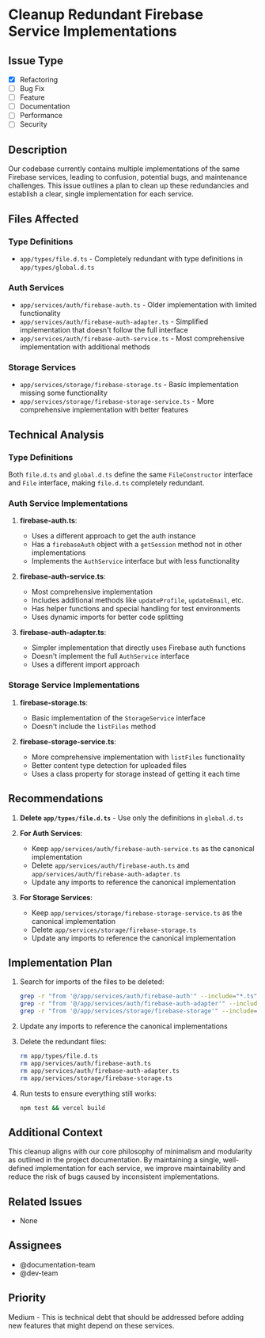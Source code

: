 # Cleanup Redundant Firebase Service Implementations

## Issue Type
- [x] Refactoring
- [ ] Bug Fix
- [ ] Feature
- [ ] Documentation
- [ ] Performance
- [ ] Security

## Description
Our codebase currently contains multiple implementations of the same Firebase services, leading to confusion, potential bugs, and maintenance challenges. This issue outlines a plan to clean up these redundancies and establish a clear, single implementation for each service.

## Files Affected

### Type Definitions
- `app/types/file.d.ts` - Completely redundant with type definitions in `app/types/global.d.ts`

### Auth Services
- `app/services/auth/firebase-auth.ts` - Older implementation with limited functionality
- `app/services/auth/firebase-auth-adapter.ts` - Simplified implementation that doesn't follow the full interface
- `app/services/auth/firebase-auth-service.ts` - Most comprehensive implementation with additional methods

### Storage Services
- `app/services/storage/firebase-storage.ts` - Basic implementation missing some functionality
- `app/services/storage/firebase-storage-service.ts` - More comprehensive implementation with better features

## Technical Analysis

### Type Definitions
Both `file.d.ts` and `global.d.ts` define the same `FileConstructor` interface and `File` interface, making `file.d.ts` completely redundant.

### Auth Service Implementations
1. **firebase-auth.ts**:
   - Uses a different approach to get the auth instance
   - Has a `firebaseAuth` object with a `getSession` method not in other implementations
   - Implements the `AuthService` interface but with less functionality

2. **firebase-auth-service.ts**:
   - Most comprehensive implementation
   - Includes additional methods like `updateProfile`, `updateEmail`, etc.
   - Has helper functions and special handling for test environments
   - Uses dynamic imports for better code splitting

3. **firebase-auth-adapter.ts**:
   - Simpler implementation that directly uses Firebase auth functions
   - Doesn't implement the full `AuthService` interface
   - Uses a different import approach

### Storage Service Implementations
1. **firebase-storage.ts**:
   - Basic implementation of the `StorageService` interface
   - Doesn't include the `listFiles` method

2. **firebase-storage-service.ts**:
   - More comprehensive implementation with `listFiles` functionality
   - Better content type detection for uploaded files
   - Uses a class property for storage instead of getting it each time

## Recommendations

1. **Delete `app/types/file.d.ts`** - Use only the definitions in `global.d.ts`

2. **For Auth Services**:
   - Keep `app/services/auth/firebase-auth-service.ts` as the canonical implementation
   - Delete `app/services/auth/firebase-auth.ts` and `app/services/auth/firebase-auth-adapter.ts`
   - Update any imports to reference the canonical implementation

3. **For Storage Services**:
   - Keep `app/services/storage/firebase-storage-service.ts` as the canonical implementation
   - Delete `app/services/storage/firebase-storage.ts`
   - Update any imports to reference the canonical implementation

## Implementation Plan

1. Search for imports of the files to be deleted:
   ```bash
   grep -r "from '@/app/services/auth/firebase-auth'" --include="*.ts" --include="*.tsx" .
   grep -r "from '@/app/services/auth/firebase-auth-adapter'" --include="*.ts" --include="*.tsx" .
   grep -r "from '@/app/services/storage/firebase-storage'" --include="*.ts" --include="*.tsx" .
   ```

2. Update any imports to reference the canonical implementations

3. Delete the redundant files:
   ```bash
   rm app/types/file.d.ts
   rm app/services/auth/firebase-auth.ts
   rm app/services/auth/firebase-auth-adapter.ts
   rm app/services/storage/firebase-storage.ts
   ```

4. Run tests to ensure everything still works:
   ```bash
   npm test && vercel build
   ```

## Additional Context
This cleanup aligns with our core philosophy of minimalism and modularity as outlined in the project documentation. By maintaining a single, well-defined implementation for each service, we improve maintainability and reduce the risk of bugs caused by inconsistent implementations.

## Related Issues
- None

## Assignees
- @documentation-team
- @dev-team

## Priority
Medium - This is technical debt that should be addressed before adding new features that might depend on these services.
